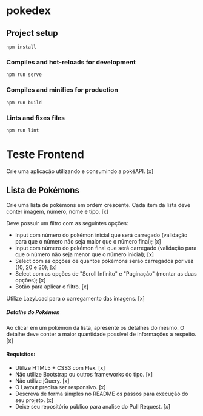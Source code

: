 # pokedex
## Project setup
```
npm install
```

### Compiles and hot-reloads for development
```
npm run serve
```

### Compiles and minifies for production
```
npm run build
```

### Lints and fixes files
```
npm run lint
```

# Teste Frontend
Crie uma aplicação utilizando e consumindo a pokéAPI. [x]
​
## Lista de Pokémons ##
Crie uma lista de pokémons em ordem crescente. Cada item da lista deve conter imagem, número, nome e tipo. [x]

Deve possuir um filtro com as seguintes opções:
 - Input com número do pokémon inicial que será carregado (validação para que o número não seja maior que o número final); [x]
 - Input com número do pokémon final que será carregado (validação para que o número não seja menor que o número inicial); [x]
 - Select com as opções de quantos pokémons serão carregados por vez (10, 20 e 30); [x]
 - Select com as opções de "Scroll Infinito" e "Paginação" (montar as duas opções); [x]
 - Botão para aplicar o filtro. [x]
 
Utilize LazyLoad para o carregamento das imagens. [x]
​
##### Detalhe do Pokémon ###
Ao clicar em um pokémon da lista, apresente os detalhes do mesmo. O detalhe deve conter a maior quantidade possível de informações a respeito. [x]
​
#### Requisitos:
 - Utilize HTML5 + CSS3 com Flex. [x]
 - Não utilize Bootstrap ou outros frameworks do tipo. [x]
 - Não utilize jQuery. [x]
 - O Layout precisa ser responsivo. [x]
 - Descreva de forma simples no README os passos para execução do seu projeto. [x]
 - Deixe seu repositório público para analise do Pull Request. [x]
